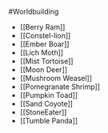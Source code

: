 #Worldbuilding 


- [[Berry Ram]]
- [[Constel-lion]]
- [[Ember Boar]]
- [[Lich Moth]]
- [[Mist Tortoise]]
- [[Moon Deer]]
- [[Mushroom Weasel]]
- [[Pomegranate Shrimp]]
- [[Pumpkin Toad]]
- [[Sand Coyote]]
- [[StoneEater]]
- [[Tumble Panda]]